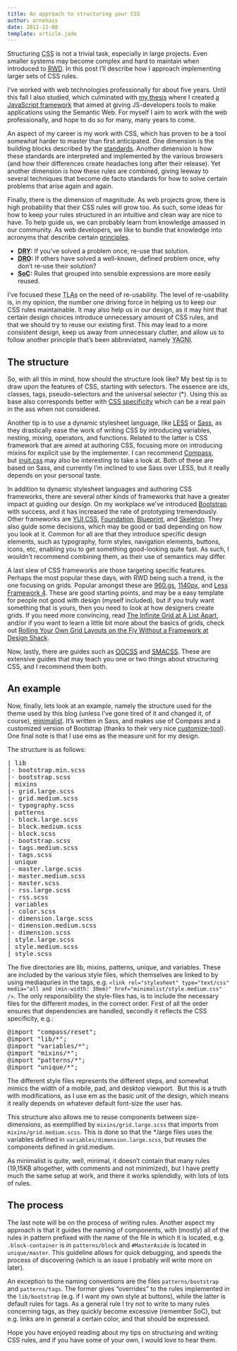 ```yaml
---
title: An approach to structuring your CSS
author: arnehass
date: 2012-11-08
template: article.jade
---
```


<p>Structuring <abbr title="Cascading Style Sheets">CSS</abbr>&nbsp;is not a trivial task, especially in large projects. Even smaller systems may become complex and hard to maintain when introduced to <a href="http://www.alistapart.com/articles/responsive-web-design/"><abbr title="Responsive web design">RWD</abbr></a>. In this post I’ll describe how I approach implementing larger sets of CSS rules.</p>
<span class="more"></span>
<p>I’ve worked with web technologies professionally for about five years. Until this fall I also studied, which culminated with <a href="http://icanhasweb.net/graphitethesis">my thesis</a> where I created <a href="https://github.com/megoth/graphitejs">a JavaScript framework</a> that aimed at giving JS-developers tools to make applications using the Semantic Web. For myself I aim to work with the web professionally, and hope to do so for many, many years to come.</p>
<p>An aspect of my career is my work with CSS, which has proven to be a tool somewhat harder to master than first anticipated. One dimension is the building blocks described by the <a href="http://www.w3.org/standards/techs/css#w3c_all">standards</a>. Another dimension is how these standards are interpreted and implemented by the various browsers (and how their differences create headaches long after their release). Yet another dimension is how these rules are combined, giving leeway to several techniques that become de facto standards for how to solve certain problems that arise again and again.</p>
<p>Finally, there is the dimension of magnitude. As web projects grow, there is high probability that their CSS rules will grow too. As such, some ideas for how to keep your rules structured in an intuitive and clean way are nice to have. To help guide us, we can probably learn from knowledge amassed in our community. As web developers, we like to bundle that knowledge into acronyms&nbsp;that describe certain <a href="http://en.wikipedia.org/wiki/Category:Programming_principles">principles</a>.</p>
<ul>
<li><strong><abbr title="Don't Repeat Yourself">DRY</abbr>:</strong> If you’ve solved a problem once, re-use that solution.</li>
<li><strong><abbr title="Don't Repeat Others">DRO</abbr>:</strong> If others have solved a well-known, defined problem once, why don’t re-use their solution?</li>
<li><strong><abbr title="Separation of concerns">SoC</abbr>:</strong> Rules that grouped into sensible expressions are more easily reused.</li>
</ul>
<p>I’ve focused these <abbr title="Three-letter acronyms">TLAs</abbr> on the need of&nbsp;re-usability. The level of re-usability is, in my opinion, the number one driving force in helping us to keep our CSS rules maintainable. It may also help us in our design, as it may hint that certain design choices introduce unnecessary amount of CSS rules, and that we should try to reuse our existing first. This may lead to a more consistent design, keep us away from unnecessary clutter, and allow us to follow another principle that’s been abbreviated, namely <abbr title="You ain't gonna need it">YAGNI</abbr>.</p>
<h2>The structure</h2>
<p>So, with all this in mind, how should the structure look like? My best tip is to draw upon the features of CSS, starting with selectors. The essence are ids, classes, tags, pseudo-selectors and the universal selector (*). Using this as base also corresponds better with <a href="http://coding.smashingmagazine.com/2007/07/27/css-specificity-things-you-should-know/">CSS&nbsp;specificity</a>&nbsp;which can be a real pain in the ass when not considered.</p>
<p>Another tip is to use a dynamic stylesheet language, like <a href="http://lesscss.org/">LESS</a> or <a href="http://sass-lang.com/">Sass</a>, as they drastically ease the work of writing CSS by introducing variables, nesting, mixing, operators, and functions. Related to the latter is&nbsp;CSS framework that are aimed at authoring CSS, focusing more on introducing mixins for explicit use by the implementer. I can recommend&nbsp;<a href="http://compass-style.org/">Compass</a>, but&nbsp;<a href="http://inuitcss.com/">inuit.css</a>&nbsp;may also be interesting to take a look at. Both of these are based on Sass, and currently I’m inclined to use Sass over LESS, but it really depends on your personal taste.</p>
<p>In addition to dynamic stylesheet languages and authoring CSS frameworks, there are several other kinds of frameworks that have a greater impact at guiding our design. On my workplace we’ve introduced <a href="http://twitter.github.com/bootstrap/">Bootstrap</a> with success, and it has increased the rate of prototyping tremendously. Other frameworks are <a href="http://yuilibrary.com/yui/css/">YUI CSS</a>,&nbsp;<a href="http://foundation.zurb.com/">Foundation</a>,&nbsp;<a href="http://www.blueprintcss.org/">Blueprint</a>, and&nbsp;<a href="http://www.getskeleton.com/">Skeleton</a>.&nbsp;They also guide some decisions, which may be good or bad depending on how you look at it. Common for all are that they introduce specific design elements, such as typography, form styles, navigation elements, buttons, icons, etc, enabling you to get something&nbsp;good-looking&nbsp;quite fast. As such, I wouldn’t recommend combining them, as their use of semantics may differ.</p>
<p>A last slew of CSS frameworks are those targeting specific features. Perhaps the most popular these days, with RWD being such a trend, is the one focusing on grids. Popular amongst these are <a href="http://960.gs/">960.gs</a>, <a href="http://cssgrid.net/">1140px</a>, and <a href="http://lessframework.com/">Less Framework 4</a>. These are good starting points, and may be a easy template for people not good with design (myself included), but if you truly want something that is yours, then you need to look at how designers create grids. If you need more convincing, read <a href="http://www.alistapart.com/articles/the-infinite-grid/">The Infinite Grid at A List Apart</a>, and/or if you want to learn a little bit more about the basics of grids, check out <a href="http://designshack.net/articles/css/rolling-your-own-grid-layouts-on-the-fly-without-a-framework/">Rolling Your Own Grid Layouts on the Fly Without a Framework at Design Shack</a>.</p>
<p>Now, lastly, there are guides such as <a href="http://oocss.org/"><abbr title="Object-Oriented CSS">OOCSS</abbr></a> and <a href="http://smacss.com/"><abbr title="Scalable and Modular Architecture for CSS">SMACSS</abbr></a>. These are extensive guides that may teach you one or two things about structuring CSS, and I recommend them both.</p>
<h2>An example</h2>
<p>Now, finally, lets look at an example, namely the structure used for the theme used by this blog (unless I’ve gone tired of it and changed it, of course), <a href="https://github.com/megoth/minimalist">minimalist</a>. It’s written in Sass, and makes use of Compass and a customized version of Bootstrap (thanks to their very nice <a href="http://twitter.github.com/bootstrap/customize.html">customize-tool</a>). One final note is that I use ems as the measure unit for my design.</p>
<p>The structure is as follows:</p>
<pre>| lib
|- bootstrap.min.scss
|- bootstrap.scss
| mixins
|- grid.large.scss
|- grid.medium.scss
|- typography.scss
| patterns
|- block.large.scss
|- block.medium.scss
|- block.scss
|- bootstrap.scss
|- tags.medium.scss
|- tags.scss
| unique
|- master.large.scss
|- master.medium.scss
|- master.scss
|- rss.large.scss
|- rss.scss
| variables
|- color.scss
|- dimension.large.scss
|- dimension.medium.scss
|- dimension.scss
| style.large.scss
| style.medium.scss
| style.scss</pre>
<p>The five directories are lib, mixins, patterns, unique, and variables. These are included by the various style files, which themselves are linked to by using mediaquries in the tags, e.g. <code>&lt;link rel="stylesheet" type="text/css" media="all and (min-width: 30em)" href="minimalist/style.medium.css" /&gt;</code>. The only responsibility the style-files has, is to include the necessary files for the different modes, in the correct order. First of all the order ensures that dependencies are handled, secondly it reflects the CSS specificity, e.g.:</p>
<pre>@import "compass/reset";
@import "lib/*";
@import "variables/*";
@import "mixins/*";
@import "patterns/*";
@import "unique/*";</pre>
<p>The different style files represents the different steps, and somewhat mimics the width of a mobile, pad, and desktop&nbsp;viewport. &nbsp;But this is a truth with modifications, as I use em&nbsp;as the basic unit of the design, which means it really depends on whatever default font-size the user has.</p>
<p>This structure also allows me to reuse components between size-dimensions, as exemplified by <code>mixins/grid.large.scss</code> that imports from <code>mixins/grid.medium.scss</code>. This is done so that the *.large files uses the variables defined in <code>variables/dimension.large.scss</code>, but reuses the components defined in grid.medium.</p>
<p>As minimalist is quite, well, minimal, it doesn’t contain that many rules (19,15KB altogether, with comments and not minimized), but I have pretty much the same setup at work, and there it works splendidly, with lots of lots of rules.</p>
<h2>The process</h2>
<p>The last note will be on the process of writing rules. Another aspect my approach is that it guides the naming of components, with (mostly) all of the rules in pattern prefixed with the name of the file in which it is located, e.g. <code>.block-container</code> is in <code>patterns/block</code> and <code>#MasterAside</code> is located in <code>unique/master</code>. This guideline allows for quick debugging, and speeds the process of discovering (which is an issue I probably will write more on later).</p>
<p>An exception to the naming conventions are the files <code>patterns/bootstrap</code> and <code>patterns/tags</code>. The former gives “overrides” to the rules implemented in the <code>lib/bootstrap</code> (e.g. if I want my own style at buttons), while the latter is default rules for tags. As a general rule I try not to write to many rules concerning tags, as they quickly become excessive (remember SoC), but e.g. links are in general a certain color, and that should be expressed.</p>
<p>Hope you have enjoyed reading about my tips on structuring and writing CSS rules, and if you have some of your own, I would love to hear them.</p>